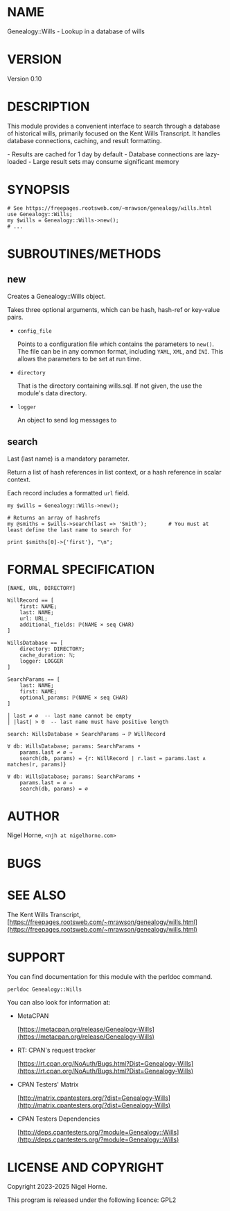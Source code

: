# NAME

Genealogy::Wills - Lookup in a database of wills

# VERSION

Version 0.10

# DESCRIPTION

This module provides a convenient interface to search through a database of historical wills,
primarily focused on the Kent Wills Transcript.
It handles database connections, caching, and result formatting.

\- Results are cached for 1 day by default
\- Database connections are lazy-loaded
\- Large result sets may consume significant memory

# SYNOPSIS

    # See https://freepages.rootsweb.com/~mrawson/genealogy/wills.html
    use Genealogy::Wills;
    my $wills = Genealogy::Wills->new();
    # ...

# SUBROUTINES/METHODS

## new

Creates a Genealogy::Wills object.

Takes three optional arguments,
which can be hash, hash-ref or key-value pairs.

- `config_file`

    Points to a configuration file which contains the parameters to `new()`.
    The file can be in any common format,
    including `YAML`, `XML`, and `INI`.
    This allows the parameters to be set at run time.

- `directory`

    That is the directory containing wills.sql.
    If not given, the use the module's data directory.

- `logger`

    An object to send log messages to

## search

Last (last name) is a mandatory parameter.

Return a list of hash references in list context,
or a hash reference in scalar context.

Each record includes a formatted `url` field.

    my $wills = Genealogy::Wills->new();

    # Returns an array of hashrefs
    my @smiths = $wills->search(last => 'Smith');       # You must at least define the last name to search for

    print $smiths[0]->{'first'}, "\n";

# FORMAL SPECIFICATION

    [NAME, URL, DIRECTORY]

    WillRecord == [
        first: NAME;
        last: NAME;
        url: URL;
        additional_fields: ℙ(NAME × seq CHAR)
    ]

    WillsDatabase == [
        directory: DIRECTORY;
        cache_duration: ℕ;
        logger: LOGGER
    ]

    SearchParams == [
        last: NAME;
        first: NAME;
        optional_params: ℙ(NAME × seq CHAR)
    ]

    │ last ≠ ∅  -- last name cannot be empty
    │ |last| > 0  -- last name must have positive length

    search: WillsDatabase × SearchParams → ℙ WillRecord

    ∀ db: WillsDatabase; params: SearchParams •
        params.last ≠ ∅ ⇒
        search(db, params) = {r: WillRecord | r.last = params.last ∧ matches(r, params)}

    ∀ db: WillsDatabase; params: SearchParams •
        params.last = ∅ ⇒
        search(db, params) = ∅

# AUTHOR

Nigel Horne, `<njh at nigelhorne.com>`

# BUGS

# SEE ALSO

The Kent Wills Transcript, [https://freepages.rootsweb.com/~mrawson/genealogy/wills.html](https://freepages.rootsweb.com/~mrawson/genealogy/wills.html)

# SUPPORT

You can find documentation for this module with the perldoc command.

    perldoc Genealogy::Wills

You can also look for information at:

- MetaCPAN

    [https://metacpan.org/release/Genealogy-Wills](https://metacpan.org/release/Genealogy-Wills)

- RT: CPAN's request tracker

    [https://rt.cpan.org/NoAuth/Bugs.html?Dist=Genealogy-Wills](https://rt.cpan.org/NoAuth/Bugs.html?Dist=Genealogy-Wills)

- CPAN Testers' Matrix

    [http://matrix.cpantesters.org/?dist=Genealogy-Wills](http://matrix.cpantesters.org/?dist=Genealogy-Wills)

- CPAN Testers Dependencies

    [http://deps.cpantesters.org/?module=Genealogy::Wills](http://deps.cpantesters.org/?module=Genealogy::Wills)

# LICENSE AND COPYRIGHT

Copyright 2023-2025 Nigel Horne.

This program is released under the following licence: GPL2

